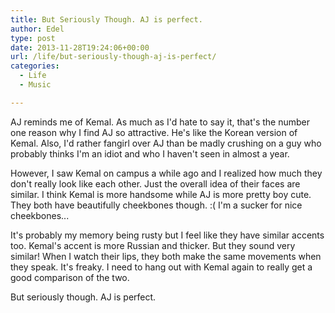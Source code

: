 ```yaml
---
title: But Seriously Though. AJ is perfect.
author: Edel
type: post
date: 2013-11-28T19:24:06+00:00
url: /life/but-seriously-though-aj-is-perfect/
categories:
  - Life
  - Music

---
```

AJ reminds me of Kemal. As much as I'd hate to say it, that's the number one reason why I find AJ so attractive. He's like the Korean version of Kemal. Also, I'd rather fangirl over AJ than be madly crushing on a guy who probably thinks I'm an idiot and who I haven't seen in almost a year.

However, I saw Kemal on campus a while ago and I realized how much they don't really look like each other. Just the overall idea of their faces are similar. I think Kemal is more handsome while AJ is more pretty boy cute. They both have beautifully cheekbones though. :( I'm a sucker for nice cheekbones...

It's probably my memory being rusty but I feel like they have similar accents too. Kemal's accent is more Russian and thicker. But they sound very similar! When I watch their lips, they both make the same movements when they speak. It's freaky. I need to hang out with Kemal again to really get a good comparison of the two.

But seriously though. AJ is perfect.


